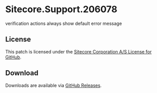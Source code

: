 # Sitecore.Support.206078
verification actions always show default error message

## License  
This patch is licensed under the [Sitecore Corporation A/S License for GitHub](https://github.com/sitecoresupport/Sitecore.Support.206078/blob/master/LICENSE).  

## Download  
Downloads are available via [GitHub Releases](https://github.com/sitecoresupport/Sitecore.Support.206078/releases).  
